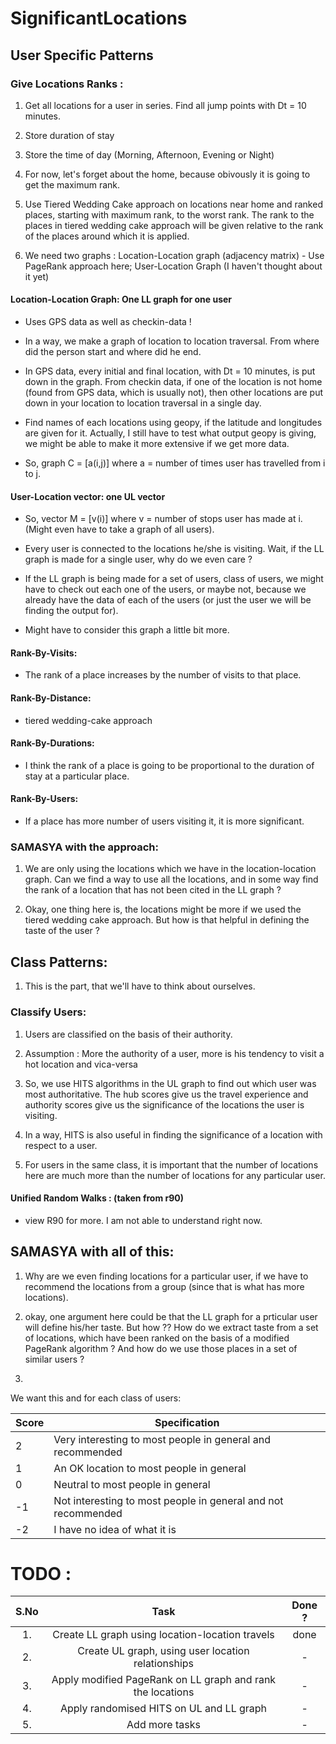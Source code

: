# SignificantLocations

## User Specific Patterns

### Give Locations Ranks :

1. Get all locations for a user in series. Find all jump points with Dt = 10 minutes.

2. Store duration of stay

3. Store the time of day (Morning, Afternoon, Evening or Night)

4. For now, let's forget about the home, because obivously it is going to get the maximum rank.

5. Use Tiered Wedding Cake approach on locations near home and ranked places, starting with maximum rank, to the worst rank. The rank to the places in tiered wedding cake approach will be given relative to the rank of the places around which it is applied.

6. We need two graphs : Location-Location graph (adjacency matrix) - Use PageRank approach here; User-Location Graph (I haven't thought about it yet)

#### Location-Location Graph: One LL graph for one user

* Uses GPS data as well as checkin-data !

* In a way, we make a graph of location to location traversal. From where did the person start and where did he end.

* In GPS data, every initial and final location, with Dt = 10 minutes, is put down in the graph. From checkin data, if one of the location is not home (found from GPS data, which is usually not), then other locations are put down in your location to location traversal in a single day.

* Find names of each locations using geopy, if the latitude and longitudes are given for it. Actually, I still have to test what output geopy is giving, we might be able to make it more extensive if we get more data.

* So, graph C = [a(i,j)] where a = number of times user has travelled from i to j.

#### User-Location vector: one UL vector

* So, vector M = [v(i)] where v = number of stops user has made at i. (Might even have to take a graph of all users).

* Every user is connected to the locations he/she is visiting. Wait, if the LL graph is made for a single user, why do we even care ?

* If the LL graph is being made for a set of users, class of users, we might have to check out each one of the users, or maybe not, because we already have the data of each of the users (or just the user we will be finding the output for).

* Might have to consider this graph a little bit more.


#### Rank-By-Visits:

* The rank of a place increases by the number of visits to that place.

#### Rank-By-Distance:

* tiered wedding-cake approach

#### Rank-By-Durations:

* I think the rank of a place is going to be proportional to the duration of stay at a particular place.

#### Rank-By-Users:

* If a place has more number of users visiting it, it is more significant.

### SAMASYA with the approach:

1. We are only using the locations which we have in the location-location graph. Can we find a way to use all the locations, and in some way find the rank of a location that has not been cited in the LL graph ?

2. Okay, one thing here is, the locations might be more if we used the tiered wedding cake approach. But how is that helpful in defining the taste of the user ?

## Class Patterns:

1. This is the part, that we'll have to think about ourselves.

### Classify Users:

1. Users are classified on the basis of their authority.

2. Assumption : More the authority of a user, more is his tendency to visit a hot location and vica-versa

3. So, we use HITS algorithms in the UL graph to find out which user was most authoritative. The hub scores give us the travel experience and authority scores give us the significance of the locations the user is visiting.

4. In a way, HITS is also useful in finding the significance of a location with respect to a user.

5. For users in the same class, it is important that the number of locations here are much more than the number of locations for any particular user.

#### Unified Random Walks : (taken from r90)

* view R90 for more. I am not able to understand right now.

## SAMASYA with all of this:

1. Why are we even finding locations for a particular user, if we have to recommend the locations from a group (since that is what has more locations).

2. okay, one argument here could be that the LL graph for a prticular user will define his/her taste. But how ?? How do we extract taste from a set of locations, which have been ranked on the basis of a modified PageRank algorithm ? And how do we use those places in a set of similar users ?

3. 

We want this and for each class of users:

Score|Specification
---|---|
2|Very interesting to most people in general and recommended
1|An OK location to most people in general
0|Neutral to most people in general
-1|Not interesting to most people in general and not recommended
-2|I have no idea of what it is


# TODO :

S.No|Task|Done ?|
:---:|:---:|:---:|
1.|Create LL graph using location-location travels|done
2.|Create UL graph, using user location relationships|-
3.|Apply modified PageRank on LL graph and rank the locations|-
4.|Apply randomised HITS on UL and LL graph|-
5.|Add more tasks|-


